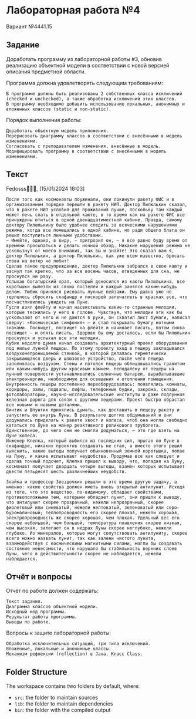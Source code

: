# Лабораторная работа №4

Вариант №4441.15

## Задание

Доработать программу из лабораторной работы #3, обновив реализацию объектной модели в соответствии с новой версией описания предметной области.

Программа должна удовлетворять следующим требованиям:

    В программе должны быть реализованы 2 собственных класса исключений (checked и unchecked), а также обработка исключений этих классов.
    В программу необходимо добавить использование локальных, анонимных и вложенных классов (static и non-static).

Порядок выполнения работы:

    Доработать объектную модель приложения.
    Перерисовать диаграмму классов в соответствии с внесёнными в модель изменениями.
    Согласовать с преподавателем изменения, внесённые в модель.
    Модифицировать программу в соответствии с внесёнными в модель изменениями.


## Текст

Fedosss🧌🧌🧌, [15/01/2024 18:03]

    После того как космонавты поужинали, они покинули ракету ФИС и в организованном порядке перешли в ракету НИП. Доктор Пилюлькин сказал, что в ракете НИП условия для проживания лучше, поскольку там каждый может лечь спать в отдельной каюте, в то время как на ракете ФИС все принуждены ютиться в одной двенадцатиместной кабине. Правда, самому доктору Пилюлькину было удобнее следить за всяческими нарушениями режима, когда все помещались в одной кабине, но ради общего блага он решил поступиться личными удобствами.
    – Имейте, однако, в виду, – пригрозил он, – я все равно буду время от времени просыпаться и делать ночной обход. Никакие нарушения режима не ускользнут от моего внимания, так вы и знайте! Это сказал вам я, доктор Пилюлькин, а доктор Пилюлькин, как уже всем известно, бросать слова на ветер не любит!
    Сделав такое предупреждение, доктор Пилюлькин забрался в свою каюту и заснул так крепко, что за все восемь часов, отведенных для сна, не проснулся ни разу.
    Услыхав богатырский храп, который доносился из каюты Пилюлькина, все коротышки вылезли из своих постелей и каждый занялся каким-нибудь делом. Тюбик принялся рисовать лунные пейзажи. Ему давно уже не терпелось сбросить скафандр и поскорей запечатлеть в красках все, что посчастливилось увидеть на Луне.
    Гусля взял флейту и начал насвистывать какие-то странные мелодии, которые теснились у него в голове. Чувствуя, что мелодии эти как бы ускользают от него и не даются в руки, он схватил лист бумаги, написал сверху: «Космическая симфония» – и стал покрывать бумагу нотными знаками. Посвищет, посвищет на флейте и начинает писать, потом снова посвищет – и опять писать. Здорово бы ему досталось, если бы Пилюлькин проснулся и услыхал все эти мелодии.
    Кубик недолго думая начал создавать архитектурный проект оборудования под жилье лунной пещеры. По этому проекту вход в пещеру закладывался воздухонепроницаемой стенкой, в которой делалась герметически закрывающаяся дверь и шлюзовое устройство, после чего пещера заполнялась воздухом. Стены и потолок пещеры облицовывались гранитом или каким-нибудь другим красивым камнем. Неподалеку от пещеры на лунной поверхности устанавливались солнечные батареи, вырабатывавшие электроэнергию, необходимую для освещения и отопления помещения. Внутренность пещеры постепенно переоборудовалась: появлялись комнаты, коридоры, залы, подвалы, лифты, телефонные будки, закрома, склады, фотолаборатории, научно-исследовательские институты и даже подлунная железная дорога для связи с другими пещерами. Проект быстро обрастал все новыми и новыми деталями.
    Винтик и Шпунтик принялись думать, как доставить в пещеру ракету и запустить ее внутрь Луны. В результате долгих обдумываний и они додумались приделать к ракете хвост и колеса, чтоб она могла свободно кататься по Луне на манер реактивного роликового труболета. Единственное, до чего они не смогли додуматься, – это где взять на Луне колеса.
    Инженер Клепка, который выбился из последних сил, прыгая по Луне в скафандре, никаких проектов создавать не стал, а вместо этого решил выяснить, какие выгоды получает обыкновенный земной коротышка, попав на Луну, и какие испытывает неудобства. Продумав все как следует и сделав точный подсчет, Клепка пришел к выводу, что, попадая на Луну, космонавт получает двадцать четыре выгоды, взамен которых испытывает двести пятьдесят шесть различнейших неудобств.

    Знайка и профессор Звездочкин решали в это время другую задачу, а именно: какие свойства должен иметь вновь открытый антилунит. Исходя из того, что это вещество, по-видимому, обладает свойствами, противоположными тем, которыми обладает лунит, они пришли к выводу, что антилунит скорее прозрачный, нежели непрозрачный, скорее фиолетовый или синеватый, нежели желтоватый, зеленоватый или серо-буромалиновый; теплопроводность его скорее плохая, нежели хорошая, электропроводность же скорее хорошая, чем плохая. Удельный вес его скорее небольшой, чем большой, температура плавления скорее низкая, чем высокая, залегает он в недрах Луны скорее неглубоко, нежели глубоко. Из минералов, которые могут сопутствовать антилуниту, скорее всего можно назвать лунит, так как залежи чистого лунита, взаимодействуя с космическими магнитными силами, могли бы создавать состояние невесомости, что нарушало бы стабильность верхних слоев Луны, чего в действительности скорее не наблюдается, нежели наблюдается.


## Отчёт и вопросы

Отчёт по работе должен содержать:

    Текст задания.
    Диаграмма классов объектной модели.
    Исходный код программы.
    Результат работы программы.
    Выводы по работе.

Вопросы к защите лабораторной работы:

    Обработка исключительных ситуаций, три типа исключений.
    Вложенные, локальные и анонимные классы.
    Механизм рефлексии (reflection) в Java. Класс Class.

## Folder Structure

The workspace contains two folders by default, where:

- `src`: the folder to maintain sources
- `lib`: the folder to maintain dependencies
- `bin`: the folder with the compiled output
